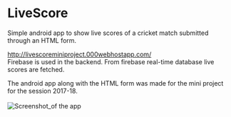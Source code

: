 # LiveScore
Simple android app to show live scores of a cricket match submitted through an HTML form. 

http://livescoreminiproject.000webhostapp.com/
<br>Firebase is used in the backend. From firebase real-time database live scores are fetched.

The android app along with the HTML form was made for the mini project for the session 2017-18. 
<br><br>
![Screenshot_of the app](https://github.com/heman-7/LiveScore/blob/master/screener.png "Screenshot")


